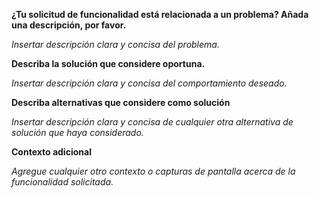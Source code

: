 **¿Tu solicitud de funcionalidad está relacionada a un problema? Añada una descripción, por favor.**

*Insertar descripción clara y concisa del problema.*

**Describa la solución que considere oportuna.**

*Insertar descripción clara y concisa del comportamiento deseado.*

**Describa alternativas que considere como solución**

*Insertar descripción clara y concisa de cualquier otra alternativa de solución que haya considerado.*

**Contexto adicional**

*Agregue cualquier otro contexto o capturas de pantalla acerca de la funcionalidad solicitada.*
